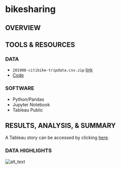 # bikesharing

## OVERVIEW

## TOOLS & RESOURCES

### DATA

* `201908-citibike-tripdata.csv.zip` [link](https://s3.amazonaws.com/tripdata/index.html)
* [Code](https://github.com/farwaali08/bikesharing/blob/d7dbf88019605ec60ef3d388e9fb81b2c7fda98f/NYC_CitiBike_Challenge_starter_code.ipynb)

### SOFTWARE

* Python/Pandas
* Jupyter Notebook
* Tableau Public

## RESULTS, ANALYSIS, & SUMMARY

A Tableau story can be accessed by clicking [here](https://public.tableau.com/shared/C6G9H6C48?:display_count=n&:origin=viz_share_link).

### DATA HIGHLIGHTS

![alt_text](https://public.tableau.com/views/CitiBike_Challenge_16377649164700/CitiBikeDashboard-1?:language=en-US&:display_count=n&:origin=viz_share_link)
